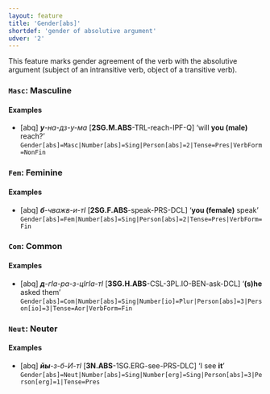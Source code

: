 ```yaml
---
layout: feature
title: 'Gender[abs]'
shortdef: 'gender of absolutive argument'
udver: '2'
---
```


This feature marks gender agreement of the verb with the absolutive argument (subject of an intransitive verb, object of a transitive verb).

### <a name="Masc">`Masc`</a>: Masculine

#### Examples

* [abq] _<b>у</b>-на-дз-у-ма_ [<b>2SG.M.ABS</b>-TRL-reach-IPF-Q] ‘will <b>you (male)</b> reach?’ `Gender[abs]=Masc|Number[abs]=Sing|Person[abs]=2|Tense=Pres|VerbForm=NonFin`

### <a name="Fem">`Fem`</a>: Feminine

#### Examples

* [abq] _<b>б</b>-чважв-и-тI_ [<b>2SG.F.ABS</b>-speak-PRS-DCL] ‘<b>you (female)</b> speak’ `Gender[abs]=Fem|Number[abs]=Sing|Person[abs]=2|Tense=Pres|VerbForm=Fin`

### <a name="Com">`Com`</a>: Common

#### Examples

* [abq] _<b>д</b>-гIа-ра-з-цIгIа-тI_ [<b>3SG.H.ABS</b>-CSL-3PL.IO-BEN-ask-DCL] ‘<b>(s)he</b> asked them’ `Gender[abs]=Com|Number[abs]=Sing|Number[io]=Plur|Person[abs]=3|Person[io]=3|Tense=Aor|VerbForm=Fin`

### <a name="Neut">`Neut`</a>: Neuter

#### Examples

* [abq] _<b>йы</b>-з-б-И-тӏ_ [<b>3N.ABS</b>-1SG.ERG-see-PRS-DLC] ‘I see <b>it</b>’ `Gender[abs]=Neut|Number[abs]=Sing|Number[erg]=Sing|Person[abs]=3|Person[erg]=1|Tense=Pres`